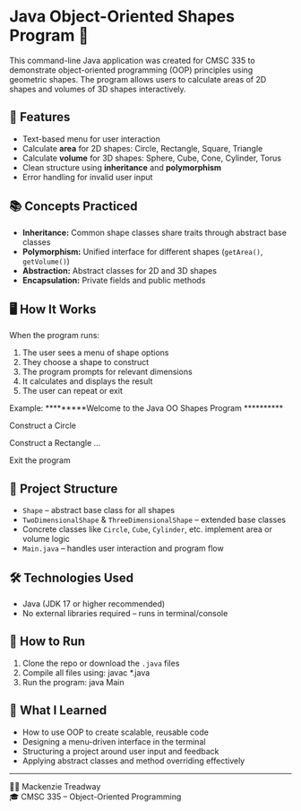 # Java Object-Oriented Shapes Program 🧮

This command-line Java application was created for CMSC 335 to demonstrate object-oriented programming (OOP) principles using geometric shapes. The program allows users to calculate areas of 2D shapes and volumes of 3D shapes interactively.

## 🧠 Features

- Text-based menu for user interaction
- Calculate **area** for 2D shapes: Circle, Rectangle, Square, Triangle
- Calculate **volume** for 3D shapes: Sphere, Cube, Cone, Cylinder, Torus
- Clean structure using **inheritance** and **polymorphism**
- Error handling for invalid user input

## 📚 Concepts Practiced

- **Inheritance:** Common shape classes share traits through abstract base classes  
- **Polymorphism:** Unified interface for different shapes (`getArea()`, `getVolume()`)
- **Abstraction:** Abstract classes for 2D and 3D shapes
- **Encapsulation:** Private fields and public methods

## 🖥️ How It Works

When the program runs:
1. The user sees a menu of shape options
2. They choose a shape to construct
3. The program prompts for relevant dimensions
4. It calculates and displays the result
5. The user can repeat or exit

Example:
*********Welcome to the Java OO Shapes Program **********

Construct a Circle

Construct a Rectangle
...

Exit the program

## 📂 Project Structure

- `Shape` – abstract base class for all shapes  
- `TwoDimensionalShape` & `ThreeDimensionalShape` – extended base classes  
- Concrete classes like `Circle`, `Cube`, `Cylinder`, etc. implement area or volume logic  
- `Main.java` – handles user interaction and program flow

## 🛠️ Technologies Used

- Java (JDK 17 or higher recommended)
- No external libraries required – runs in terminal/console

## 📌 How to Run

1. Clone the repo or download the `.java` files
2. Compile all files using:
javac *.java
3. Run the program:
java Main

## 🧠 What I Learned

- How to use OOP to create scalable, reusable code
- Designing a menu-driven interface in the terminal
- Structuring a project around user input and feedback
- Applying abstract classes and method overriding effectively

---

👩‍💻 Mackenzie Treadway  
🎓 CMSC 335 – Object-Oriented Programming
